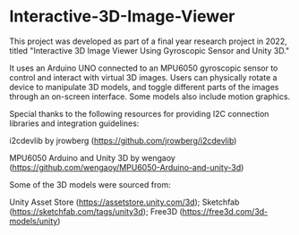 # Interactive-3D-Image-Viewer
This project was developed as part of a final year research project in 2022, titled "Interactive 3D Image Viewer Using Gyroscopic Sensor and Unity 3D."

It uses an Arduino UNO connected to an MPU6050 gyroscopic sensor to control and interact with virtual 3D images. Users can physically rotate a device to manipulate 3D models, and toggle different parts of the images through an on-screen interface. Some models also include motion graphics.

Special thanks to the following resources for providing I2C connection libraries and integration guidelines:

i2cdevlib by jrowberg (https://github.com/jrowberg/i2cdevlib)

MPU6050 Arduino and Unity 3D by wengaoy (https://github.com/wengaoy/MPU6050-Arduino-and-unity-3d)

Some of the 3D models were sourced from:

Unity Asset Store (https://assetstore.unity.com/3d);
Sketchfab (https://sketchfab.com/tags/unity3d);
Free3D (https://free3d.com/3d-models/unity)
